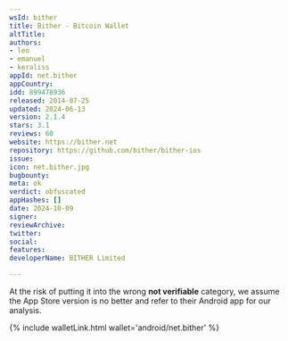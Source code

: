 ```yaml
---
wsId: bither
title: Bither - Bitcoin Wallet
altTitle: 
authors:
- leo
- emanuel
- keraliss
appId: net.bither
appCountry: 
idd: 899478936
released: 2014-07-25
updated: 2024-06-13
version: 2.1.4
stars: 3.1
reviews: 60
website: https://bither.net
repository: https://github.com/bither/bither-ios
issue: 
icon: net.bither.jpg
bugbounty: 
meta: ok
verdict: obfuscated
appHashes: []
date: 2024-10-09
signer: 
reviewArchive: 
twitter: 
social: 
features: 
developerName: BITHER Limited

---
```


At the risk of putting it into the wrong **not verifiable** category, we assume
the App Store version is no better and refer to their Android app for our analysis.

{% include walletLink.html wallet='android/net.bither' %}
